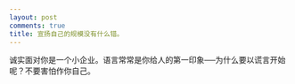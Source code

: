 ```yaml
---
layout: post
comments: true
title: 宣扬自己的规模没有什么错。
---
```




诚实面对你是一个小企业。语言常常是你给人的第一印象──为什么要以谎言开始呢？不要害怕作你自己。



